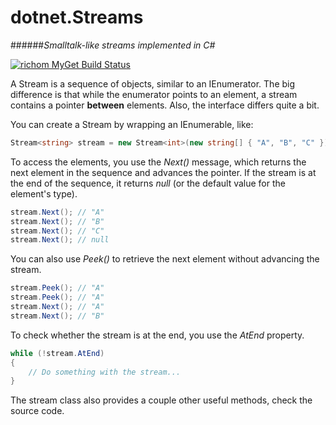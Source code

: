# dotnet.Streams
######*Smalltalk-like streams implemented in C#*

[![richom MyGet Build Status](https://www.myget.org/BuildSource/Badge/richom?identifier=b35104d0-8fb5-4d6e-914c-deec31abdab3)](https://www.myget.org/)

A Stream is a sequence of objects, similar to an IEnumerator. The big difference is that while the enumerator points to an element, a stream contains a pointer **between** elements. Also, the interface differs quite a bit.

You can create a Stream by wrapping an IEnumerable, like:
```c#
Stream<string> stream = new Stream<int>(new string[] { "A", "B", "C" });
```

To access the elements, you use the *Next()* message, which returns the next element in the sequence and advances the pointer. If the stream is at the end of the sequence, it returns *null* (or the default value for the element's type).
```c#
stream.Next(); // "A"
stream.Next(); // "B"
stream.Next(); // "C"
stream.Next(); // null
```

You can also use *Peek()* to retrieve the next element without advancing the stream.
```c#
stream.Peek(); // "A"
stream.Peek(); // "A"
stream.Next(); // "A"
stream.Next(); // "B"
```

To check whether the stream is at the end, you use the *AtEnd* property.
```c#
while (!stream.AtEnd)
{
    // Do something with the stream...
}
```

The stream class also provides a couple other useful methods, check the source code.

